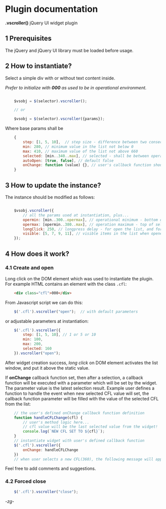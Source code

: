 # Plugin documentation

**.vscroller()** jQuery UI widget plugin

## 1 Prerequisites

The jQuery and jQuery UI library must be loaded before usage.

## 2 How to instantiate?

Select a simple div with or without text content inside.

*Prefer to initialize with **000** as used to be in operational environment.*

```javascript

    $vsobj = $(selector).vscroller();

    // or

    $vsobj = $(selector).vscroller({params});

```

Where base params shall be

```javascript
    {
        step: [1, 5, 10],  // step size - difference between two consecutive list element, default 5
        min: 280, // minimum value in the list not below 0
        max: 410, // maximum value of the list not above 660
        selected: [min..340..max], // selected - shall be between operational range
        autoOpen: [true, false], // default false
        onChange: function (value) {}, // user's callback function should expect one parameter when called - selected CFL value
    }
```

## 3 How to update the instance?

The instance should be modified as follows:

```javascript

    $vsobj.vscroller({
        // all the params used at instantiation, plus...
        opermin: [min..300..opermax], // operational minimum - bottom of selectable - shall be in range the min-max values and less than opermax
        opermax: [opermin..380..max], // operation maximum - top of selectable with same conditions as before except that this value shall be greater than opermin
        longClick: 250, // longpress delay - for open the list, and for select a value
        visible: [5, 7, 9, 11], // visible items in the list when opened, default 7
    });

```

## 4 How does it work?

### 4.1 Create and open

Long click on the DOM element which was used to instantiate the plugin. For example HTML contains an element with the class ```.cfl```:
```html
    <div class="cfl">000</div>
```
From Javascript script we can do this:
```javascript
    $('.cfl').vscroller("open");  // with default parameters
```
or adjustable parameters at instantiation:
```javascript
    $('.cfl').vscroller({
        step: [1, 5, 10], // 1 or 5 or 10
        min: 100,
        max: 200,
        selected: 160
    }).vscroller("open");
```

After widget creation success, *long click* on DOM element activates the list window, and put it above the static value.

If **onChange** callback function set, then after a selection, a callback function will be executed with a parameter which will be set by the widget. The parameter value is the latest selection result. Example user defines a function to handle the event when new selected CFL value will set, the callback function parameter will be filled with the value of the selected CFL from the list:
```javascript
    // the user's defined onChange callback function definition
    function handleCFLChange(cfl) {
        // user's method logic here...
        // cfl value will be the last selected value from the widget!
        console.log(`NEW CFL SET TO ${cfl}`);
    }
    // instantiate widget with user's defined callback function
    $('.cfl').vscroller({
        onChange: handleCFLChange
    })
    // when user selects a new CFL(360), the following message will appear in the log: 'NEW CFL SET TO 360'
```

Feel free to add comments and suggestions.

### 4.2 Forced close

```javascript
    $('.cfl').vscroller("close");
```

*-zg-*
